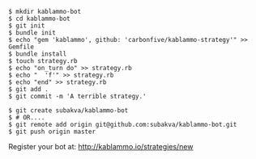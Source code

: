 
    $ mkdir kablammo-bot
    $ cd kablammo-bot
    $ git init
    $ bundle init
    $ echo "gem 'kablammo', github: 'carbonfive/kablammo-strategy'" >> Gemfile
    $ bundle install
    $ touch strategy.rb
    $ echo "on_turn do" >> strategy.rb
    $ echo "  'f'" >> strategy.rb
    $ echo "end" >> strategy.rb
    $ git add .
    $ git commit -m 'A terrible strategy.'

    $ git create subakva/kablammo-bot
    $ # OR....
    $ git remote add origin git@github.com:subakva/kablammo-bot.git
    $ git push origin master


Register your bot at: http://kablammo.io/strategies/new

